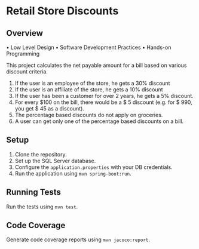 # Retail Store Discounts

## Overview
• Low Level Design
• Software Development Practices
• Hands-on Programming

This project calculates the net payable amount for a bill based on various discount criteria.

1. If the user is an employee of the store, he gets a 30% discount
2. If the user is an affiliate of the store, he gets a 10% discount
3. If the user has been a customer for over 2 years, he gets a 5% discount.
4. For every $100 on the bill, there would be a $ 5 discount (e.g. for $ 990, you get $ 45
   as a discount).
5. The percentage based discounts do not apply on groceries.
6. A user can get only one of the percentage based discounts on a bill.

## Setup
1. Clone the repository.
2. Set up the SQL Server database.
3. Configure the `application.properties` with your DB credentials.
4. Run the application using `mvn spring-boot:run`.

## Running Tests
Run the tests using `mvn test`.

## Code Coverage
Generate code coverage reports using `mvn jacoco:report`.
